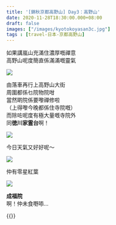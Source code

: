 ```yaml
---
title: '[錦秋京都高野山] Day3：高野山'
date: 2020-11-28T18:30:00.000+08:00
draft: false
images: ["/images/kyotokoyasan3c.jpg"]
tags : [travel-日本-京都高野山]
---
```


如果講嵐山充滿住濃厚嘅禪意  
高野山呢度簡直係滿滿嘅靈氣  

![](/images/kyotokoyasan3c1.jpg)

由落車再行上高野山大街  
周圍都係乜院物院咁  
當然啲院係要嚟禪修啦  
（上得嚟今晚都係住寺院嘅）  
而除咗呢度有極大量嘅寺院外  
同**徳川家霊台**啊！  

![](/images/kyotokoyasan3c2.jpg)

今日天氣又好好呢～

![](/images/kyotokoyasan3c.jpg)

仲有零星紅葉

![](/images/kyotokoyasan3c3.jpg)

**成福院**  
啊！仲未食嘢㖭...  
  
  
{{<kyotokoyasan>}}  

